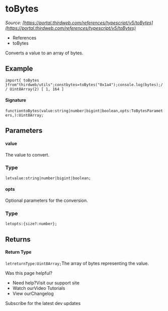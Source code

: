 # toBytes

*Source: [https://portal.thirdweb.com/references/typescript/v5/toBytes](https://portal.thirdweb.com/references/typescript/v5/toBytes)*

* References
* toBytes

Converts a value to an array of bytes.

## Example

`import{ toBytes }from"thirdweb/utils";constbytes=toBytes("0x1a4");console.log(bytes);// Uint8Array(2) [ 1, 164 ]`
#### Signature

`functiontoBytes(value:string|number|bigint|boolean,opts:ToBytesParameters,):Uint8Array;`
## Parameters

#### value

The value to convert.

### Type

`letvalue:string|number|bigint|boolean;`
#### opts

Optional parameters for the conversion.

### Type

`letopts:{size?:number};`
## Returns

#### Return Type

`letreturnType:Uint8Array;`The array of bytes representing the value.

Was this page helpful?

* Need help?Visit our support site
* Watch ourVideo Tutorials
* View ourChangelog

Subscribe for the latest dev updates

